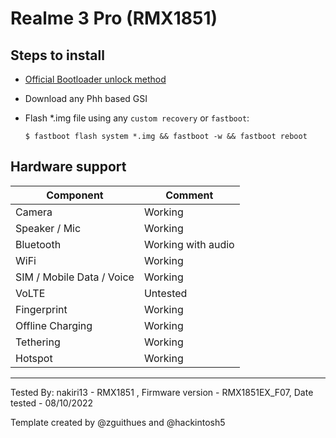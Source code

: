 # Realme 3 Pro (RMX1851)
## Steps to install
* [Official Bootloader unlock method](https://c.realme.com/in/post-details/1134295513231785984)
* Download any Phh based GSI
* Flash *.img file using any `custom recovery` or `fastboot`:

    ```
    $ fastboot flash system *.img && fastboot -w && fastboot reboot
    ```
## Hardware support

| Component                 |      Comment                                              |
|---------------------------|-----------------------------------------------------------|
| Camera                    | Working                                                   |
| Speaker / Mic             | Working                                                   |
| Bluetooth                 | Working with audio                                    |
| WiFi                      | Working                                                   |
| SIM / Mobile Data / Voice | Working                                                   |
| VoLTE                     | Untested                                               |
| Fingerprint               | Working                                               |
| Offline Charging          | Working                                                   |
| Tethering                 | Working                                                   |
| Hotspot                   | Working                                                   |
---

Tested By: nakiri13 - RMX1851 , Firmware version - RMX1851EX_F07, Date tested - 08/10/2022

Template created by @zguithues and @hackintosh5